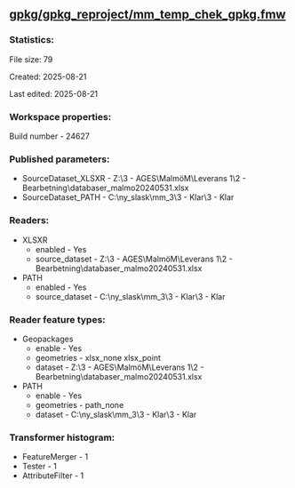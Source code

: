 ﻿## [gpkg/gpkg_reproject/mm_temp_chek_gpkg.fmw](https://github.com/kicki58/kix_working_dir/blob/master/gpkg/gpkg_reproject/mm_temp_chek_gpkg.fmw)

### Statistics:
File size: 79

Created: 2025-08-21

Last edited: 2025-08-21


### Workspace properties:
Build number    - 24627

### Published parameters:
*  SourceDataset_XLSXR    -   Z:\3 - AGES\MalmöM\Leverans 1\2 - Bearbetning\databaser_malmo20240531.xlsx
*  SourceDataset_PATH    -   C:\ny_slask\mm_3\3 - Klar\3 - Klar

### Readers:
*  XLSXR
    * enabled    -  Yes
    * source_dataset    -   Z:\3 - AGES\MalmöM\Leverans 1\2 - Bearbetning\databaser_malmo20240531.xlsx
*  PATH
    * enabled    -  Yes
    * source_dataset    -   C:\ny_slask\mm_3\3 - Klar\3 - Klar

### Reader feature types:
*  Geopackages
    * enable - Yes
    * geometries - xlsx_none xlsx_point
    * dataset - Z:\3 - AGES\MalmöM\Leverans 1\2 - Bearbetning\databaser_malmo20240531.xlsx
*  PATH
    * enable - Yes
    * geometries - path_none
    * dataset - C:\ny_slask\mm_3\3 - Klar\3 - Klar




### Transformer histogram:
*  FeatureMerger    -   1
*  Tester    -   1
*  AttributeFilter    -   1

